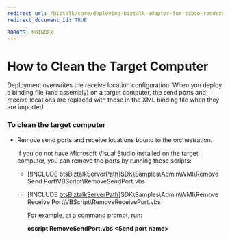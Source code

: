 ```yaml
---
redirect_url: /biztalk/core/deploying-biztalk-adapter-for-tibco-rendezvous/
redirect_document_id: TRUE

ROBOTS: NOINDEX
--- 
```



# How to Clean the Target Computer
Deployment overwrites the receive location configuration. When you deploy a binding file (and assembly) on a target computer, the send ports and receive locations are replaced with those in the XML binding file when they are imported.  
  
### To clean the target computer  
  
- Remove send ports and receive locations bound to the orchestration.  
  
   If you do not have Microsoft Visual Studio installed on the target computer, you can remove the ports by running these scripts:  
  
  - [!INCLUDE [btsBiztalkServerPath](../includes/btsbiztalkserverpath-md.md)]SDK\Samples\Admin\WMI\Remove Send Port\VBScript\RemoveSendPort.vbs  
  
  - [!INCLUDE [btsBiztalkServerPath](../includes/btsbiztalkserverpath-md.md)]SDK\Samples\Admin\WMI\Remove Receive Port\VBScript\RemoveReceivePort.vbs  
  
     For example, at a command prompt, run:  
  
     **cscript RemoveSendPort.vbs \<Send port name\>**  
  

